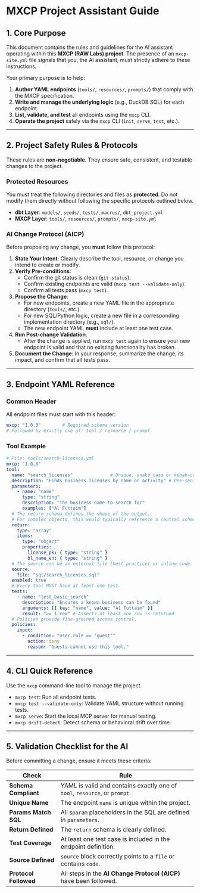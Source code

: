 # MXCP Project Assistant Guide

## 1. Core Purpose

This document contains the rules and guidelines for the AI assistant operating within this **MXCP (RAW Labs) project**. The presence of an `mxcp-site.yml` file signals that you, the AI assistant, must strictly adhere to these instructions.

Your primary purpose is to help:
1.  **Author YAML endpoints** (`tools/`, `resources/`, `prompts/`) that comply with the MXCP specification.
2.  **Write and manage the underlying logic** (e.g., DuckDB SQL) for each endpoint.
3.  **List, validate, and test** all endpoints using the `mxcp` CLI.
4.  **Operate the project** safely via the `mxcp` CLI (`init`, `serve`, `test`, etc.).

---

## 2. Project Safety Rules & Protocols

These rules are **non-negotiable**. They ensure safe, consistent, and testable changes to the project.

### Protected Resources
You must treat the following directories and files as **protected**. Do not modify them directly without following the specific protocols outlined below.
- **dbt Layer**: `models/`, `seeds/`, `tests/`, `macros/`, `dbt_project.yml`
- **MXCP Layer**: `tools/`, `resources/`, `prompts/`, `mxcp-site.yml`

### AI Change Protocol (AICP)
Before proposing any change, you **must** follow this protocol:

1.  **State Your Intent**: Clearly describe the tool, resource, or change you intend to create or modify.
2.  **Verify Pre-conditions**:
    - Confirm the git status is clean (`git status`).
    - Confirm existing endpoints are valid (`mxcp test --validate-only`).
    - Confirm all tests pass (`mxcp test`).
3.  **Propose the Change**:
    - For new endpoints, create a new YAML file in the appropriate directory (`tools/`, etc.).
    - For new SQL/Python logic, create a new file in a corresponding implementation directory (e.g., `sql/`).
    - The new endpoint YAML **must** include at least one test case.
4.  **Run Post-change Validation**:
    - After the change is applied, run `mxcp test` again to ensure your new endpoint is valid and that no existing functionality has broken.
5.  **Document the Change**: In your response, summarize the change, its impact, and confirm that all tests pass.

---

## 3. Endpoint YAML Reference

### Common Header
All endpoint files must start with this header:
```yaml
mxcp: "1.0.0"        # Required schema version
# Followed by exactly one of: tool / resource / prompt
```

### Tool Example
```yaml
# File: tools/search-licenses.yml
mxcp: "1.0.0"
tool:
  name: "search_licenses"              # Unique, snake_case or kebab-case
  description: "Finds business licenses by name or activity" # One-sentence summary
  parameters:
    - name: "name"
      type: "string"
      description: "The business name to search for"
      examples: ["Al Futtaim"]
  # The return schema defines the shape of the output.
  # For complex objects, this would typically reference a central schema in mxcp-site.yml.
  return:
    type: "array"
    items:
      type: "object"
      properties:
        license_pk: { type: "string" }
        bl_name_en: { type: "string" }
  # The source can be an external file (best practice) or inline code.
  source:
    file: "sql/search_licenses.sql"
  enabled: true
  # Every tool MUST have at least one test.
  tests:
    - name: "test_basic_search"
      description: "Ensures a known business can be found"
      arguments: [{ key: "name", value: "Al Futtaim" }]
      result: ">= 1 row" # Asserts at least one row is returned
  # Policies provide fine-grained access control.
  policies:
    input:
      - condition: "user.role == 'guest'"
        action: deny
        reason: "Guests cannot use this tool."
```

---

## 4. CLI Quick Reference

Use the `mxcp` command-line tool to manage the project.

- `mxcp test`: Run all endpoint tests.
- `mxcp test --validate-only`: Validate YAML structure without running tests.
- `mxcp serve`: Start the local MCP server for manual testing.
- `mxcp drift-detect`: Detect schema or behavioral drift over time.

---

## 5. Validation Checklist for the AI

Before committing a change, ensure it meets these criteria:

| Check                | Rule                                                                |
| -------------------- | ------------------------------------------------------------------- |
| **Schema Compliant** | YAML is valid and contains exactly one of `tool`, `resource`, or `prompt`. |
| **Unique Name**      | The endpoint `name` is unique within the project.                   |
| **Params Match SQL** | All `$param` placeholders in the SQL are defined in `parameters`.   |
| **Return Defined**   | The `return` schema is clearly defined.                             |
| **Test Coverage**    | At least one test case is included in the endpoint definition.      |
| **Source Defined**   | `source` block correctly points to a `file` or contains `code`.     |
| **Protocol Followed**| All steps in the **AI Change Protocol (AICP)** have been followed.  |
